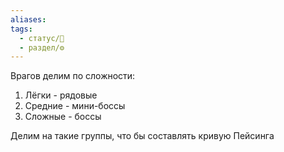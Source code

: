 ```yaml
---
aliases: 
tags:
  - статус/🌱
  - раздел/⚙
---
```


Врагов делим по сложности:
1. Лёгки - рядовые
2. Средние - мини-боссы
3. Сложные - боссы

Делим на такие группы, что бы составлять кривую Пейсинга
